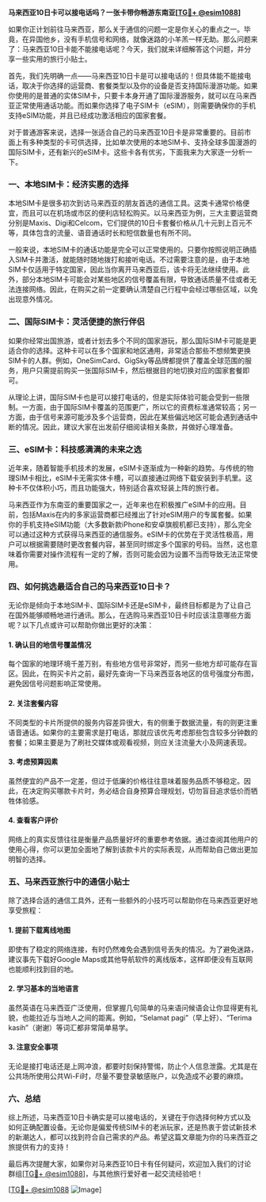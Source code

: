 **马来西亚10日卡可以接电话吗？一张卡带你畅游东南亚[[TG💪+ @esim1088](https://t.me/s/esim1088)]**

如果你正计划前往马来西亚，那么关于通信的问题一定是你关心的重点之一。毕竟，在异国他乡，没有手机信号和网络，就像迷路的小羊羔一样无助。那么问题来了：马来西亚10日卡能不能接电话呢？今天，我们就来详细解答这个问题，并分享一些实用的旅行小贴士。

首先，我们先明确一点——马来西亚10日卡是可以接电话的！但具体能不能接电话，取决于你选择的运营商、套餐类型以及你的设备是否支持国际漫游功能。如果你使用的是普通的实体SIM卡，只要卡本身开通了国际漫游服务，就可以在马来西亚正常使用通话功能。而如果你选择了电子SIM卡（eSIM），则需要确保你的手机支持eSIM功能，并且已经成功激活相应的国家套餐。

对于普通游客来说，选择一张适合自己的马来西亚10日卡是非常重要的。目前市面上有多种类型的卡可供选择，比如单次使用的本地SIM卡、支持全球多国漫游的国际SIM卡，还有新兴的eSIM卡。这些卡各有优劣，下面我来为大家逐一分析一下。

### 一、本地SIM卡：经济实惠的选择

本地SIM卡是很多初次到访马来西亚的朋友首选的通信工具。这类卡通常价格便宜，而且可以在机场或市区的便利店轻松购买。以马来西亚为例，三大主要运营商分别是Maxis、Digi和Celcom，它们提供的10日卡套餐价格从几十元到上百元不等，具体包含的流量、语音通话时长和短信数量也有所不同。

一般来说，本地SIM卡的通话功能是完全可以正常使用的。只要你按照说明正确插入SIM卡并激活，就能随时随地拨打和接听电话。不过需要注意的是，由于本地SIM卡仅适用于特定国家，因此当你离开马来西亚后，该卡将无法继续使用。此外，部分本地SIM卡可能会对某些地区的信号覆盖有限，导致通话质量不佳或者无法连接网络。因此，在购买之前一定要确认清楚自己行程中会经过哪些区域，以免出现意外情况。

### 二、国际SIM卡：灵活便捷的旅行伴侣

如果你经常出国旅游，或者计划去多个不同的国家游玩，那么国际SIM卡可能是更适合你的选择。这种卡可以在多个国家和地区通用，非常适合那些不想频繁更换SIM卡的人群。例如，OneSimCard、GigSky等品牌都提供了覆盖全球范围的服务，用户只需提前购买一张国际SIM卡，然后根据目的地切换对应的国家套餐即可。

从理论上讲，国际SIM卡也是可以接打电话的，但是实际体验可能会受到一些限制。一方面，由于国际SIM卡覆盖的范围更广，所以它的资费标准通常较高；另一方面，由于信号来源可能涉及多个运营商，因此在某些偏远地区可能会遇到通话中断的情况。因此，建议大家在出发前仔细阅读相关条款，并做好心理准备。

### 三、eSIM卡：科技感满满的未来之选

近年来，随着智能手机技术的发展，eSIM卡逐渐成为一种新的趋势。与传统的物理SIM卡相比，eSIM卡无需实体卡槽，可以直接通过网络下载安装到手机里。这种卡不仅体积小巧，而且功能强大，特别适合喜欢轻装上阵的旅行者。

马来西亚作为东南亚的重要国家之一，近年来也在积极推广eSIM卡的应用。目前，包括Maxis在内的多家运营商都已经推出了针对eSIM用户的专属套餐。如果你的手机支持eSIM功能（大多数新款iPhone和安卓旗舰机都已支持），那么完全可以通过这种方式获得马来西亚的通信服务。eSIM卡的优势在于灵活性极高，用户可以根据需要随时更改套餐内容，甚至同时绑定多个国家的号码。当然，这也意味着你需要对操作流程有一定的了解，否则可能会因为设置不当而导致无法正常使用。

### 四、如何挑选最适合自己的马来西亚10日卡？

无论你是倾向于本地SIM卡、国际SIM卡还是eSIM卡，最终目标都是为了让自己在国外能够顺畅地进行通讯。那么，在选购马来西亚10日卡时应该注意哪些方面呢？以下几点或许可以帮助你做出更好的决策：

#### 1. 确认目的地信号覆盖情况
每个国家的地理环境千差万别，有些地方信号非常好，而另一些地方却可能存在盲区。因此，在购买卡片之前，最好先查询一下马来西亚各地区的信号强度分布图，避免因信号问题影响正常使用。

#### 2. 关注套餐内容
不同类型的卡片所提供的服务内容差异很大，有的侧重于数据流量，有的则更注重语音通话。如果你的主要需求是打电话，那就应该优先考虑那些包含较多分钟数的套餐；如果主要是为了刷社交媒体或观看视频，则应关注流量大小及网速表现。

#### 3. 考虑预算因素
虽然便宜的产品不一定差，但过于低廉的价格往往意味着服务品质不够稳定。因此，在决定购买哪款卡片时，务必结合自身预算合理规划，切勿盲目追求低价而牺牲体验感。

#### 4. 查看客户评价
网络上的真实反馈往往是衡量产品质量好坏的重要参考依据。通过查阅其他用户的使用心得，你可以更加全面地了解到该款卡片的实际表现，从而帮助自己做出更加明智的选择。

### 五、马来西亚旅行中的通信小贴士

除了选择合适的通信工具外，还有一些额外的小技巧可以帮助你在马来西亚更好地享受旅程：

#### 1. 提前下载离线地图
即使有了稳定的网络连接，有时仍然难免会遇到信号丢失的情况。为了避免迷路，建议事先下载好Google Maps或其他导航软件的离线版本，这样即便没有互联网也能顺利找到目的地。

#### 2. 学习基本的当地语言
虽然英语在马来西亚广泛使用，但掌握几句简单的马来语问候语会让你显得更有礼貌，也能拉近与当地人之间的距离。例如，“Selamat pagi”（早上好）、“Terima kasih”（谢谢）等词汇都非常简单易学。

#### 3. 注意安全事项
无论是接打电话还是上网冲浪，都要时刻保持警惕，防止个人信息泄露。尤其是在公共场所使用公共Wi-Fi时，尽量不要登录敏感账户，以免造成不必要的麻烦。

### 六、总结

综上所述，马来西亚10日卡确实是可以接电话的，关键在于你选择何种方式以及如何正确配置设备。无论你是偏爱传统SIM卡的老派玩家，还是热衷于尝试新技术的新潮达人，都可以找到符合自己需求的产品。希望这篇文章能为你的马来西亚之旅提供有力的支持！

最后再次提醒大家，如果你对马来西亚10日卡有任何疑问，欢迎加入我们的讨论群组[[TG💪+ @esim1088](https://t.me/s/esim1088)]，与其他旅行爱好者一起交流经验吧！

[[TG💪+ @esim1088](https://t.me/s/esim1088) ![Image](https://i.postimg.cc/4NQfJmqS/Snipaste-2025-05-13-00-14-12.png)]